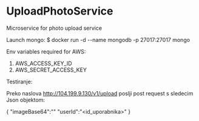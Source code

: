 # UploadPhotoService
Microservice for photo upload service

Launch mongo: $ docker run -d --name mongodb -p 27017:27017 mongo

Env variables required for AWS:

1. AWS_ACCESS_KEY_ID
1. AWS_SECRET_ACCESS_KEY

Testiranje:

Preko naslova http://104.199.9.130/v1/upload poslji post request s sledecim Json objektom:

{
    "imageBase64":"<base64 zakodirana slika>"
    "userId":"<id_uporabnika>"
}